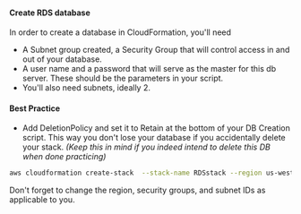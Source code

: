 #### Create RDS database
In order to create a database in CloudFormation, you'll need 
* A Subnet group created, a Security Group that will control access in and out of your database.
* A user name and a password that will serve as the master for this db server. These should be the parameters in your script.
* You'll also need subnets, ideally 2.


#### Best Practice
* Add DeletionPolicy and set it to Retain at the bottom of your DB Creation script. This way you don't lose your database if you accidentally delete your stack.
*(Keep this in mind if you indeed intend to delete this DB when done practicing)*


```bash
aws cloudformation create-stack  --stack-name RDSstack --region us-west-2 --template-body file://RDSTemplate.yml --parameters file://RDSparameters.json --capabilities "CAPABILITY_IAM" "CAPABILITY_NAMED_IAM" 
```
Don't forget to change the region, security groups, and subnet IDs as applicable to you. 
